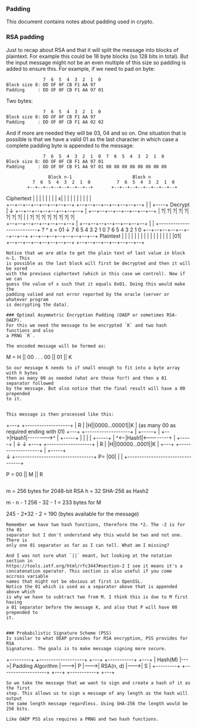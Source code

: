 ### Padding
This document contains notes about padding used in crypto.

### RSA padding
Just to recap about RSA and that it will split the message into blocks of
plaintext. For example this could be 16 byte blocks (so 128 bits in total).
But the input message might not be an even multiple of this size so padding is
added to ensure this.
For example, if we need to pad on byte:
```
              7  6  5  4  3  2  1  0
Block size 8: DD OF 0F CB F1 AA 97
Padding     : DD OF 0F CB F1 AA 97 01
```
Two bytes:
```
              7  6  5  4  3  2  1  0
Block size 8: DD OF 0F CB F1 AA 97
Padding     : DD OF 0F CB F1 AA 02 02
```
And if more are needed they will be 03, 04 and so on. One situation that is
possible is that we have a valid 01 as the last character in which case a
complete padding byte is appended to the message:
```
              7  6  5  4  3  2  1  0  7  6  5  4  3  2  1  0
Block size 8: DD OF 0F CB F1 AA 97 01
Padding     : DD OF 0F CB F1 AA 97 01 08 08 08 08 08 08 08 08
```
                    Block n-1                       Block n
              7  6  5  4  3  2  1  0          7  6  5  4  3  2  1  0
            +--+--+--+--+--+--+--+--+       +--+--+--+--+--+--+--+--+
Ciphertext  |  |  |  |  |  |  |  | x|       |  |  |  |  |  |  |  |  |   
            +--+--+--+--+--+--+--+--+       +--+--+--+--+--+--+--+--+
                                   |                    |
                                   +----+                 Decrypt
                                        |               ↓ 
            +--+--+--+--+--+--+--+--+   |   +--+--+--+--+--+--+--+--+
            | ?| ?| ?| ?| ?| ?| ?| ?|   |   | ?| ?| ?| ?| ?| ?| ?| ?|   
            +--+--+--+--+--+--+--+--+   |   +--+--+--+--+--+--+--+--+
                                        |                          |
                                        +--------------------------+ ? ^ x = 01
                                                                   ↓
              7  6  5  4  3  2  1  0          7  6  5  4  3  2  1  0
            +--+--+--+--+--+--+--+--+       +--+--+--+--+--+--+--+--+
Plaintext   |  |  |  |  |  |  |  |  |       |  |  |  |  |  |  |  |01|   
            +--+--+--+--+--+--+--+--+       +--+--+--+--+--+--+--+--+

```
Notice that we are able to get the plain text of last value in block n-1. This
is possible as the last block will first be decrypted and then it will be xored
with the previous ciphertext (which in this case we control). Now if we can
guess the value of x such that it equals 0x01. Doing this would make the
padding valied and not error reported by the oracle (server or whatever program
is decrypting the data).

### Optimal Asymmetric Encryption Padding (OAEP or sometimes RSA-OAEP).
For this we need the message to be encrypted `K` and two hash functions and also
a PRNG `R`.

The encoded message will be formed as:
```
M = H || 00 . . . 00 || 01 || K
```
So our message K needs to if small enough to fit into a byte array with h bytes
then as many 00 as needed (what are these for?) and then a 01 separator followed
by the message. But also notice that the final result will have a 00 prepended
to it.


This message is then processed like this:
```
   +---+        +-------------------+
   | R |        |H||0000...00001||K |   (as many 00 as required ending with 01)
   +---+        +-------------------+
     |   +-----+         |
     +-->|Hash1|-------->^
     |   +-----+         |
     |                   |
     |   +-----+         |
     ^<--|Hash1|<--------+
     |   +-----+         |
     ↓                   ↓
   +---+        +-------------------+
   | R |        |H||00000...0001||K |
   +---+        +-------------------+
     |
     +-----+    
           ↓
   +---------------------------------+
P= |00|      |                       |
   +---------------------------------+

P = 00 || M || R
```

```
m = 256 bytes for 2048-bit RSA
h = 32 SHA-256 as Hash2

m - n - 1
256 - 32 - 1 = 233 bytes for M

245 - 2*32 - 2 = 190 (bytes available for the message)
```
Remember we have two hash functions, therefore the *2. The -2 is for the 01
separator but I don't understand why this would be two and not one. There is
only one 01 separator as far as I can tell. What am I missing?

And I was not sure what `||` meant, but looking at the notation section in
https://tools.ietf.org/html/rfc3447#section-2 I see it means it's a
concatenation operator. This section is also useful if you come accross variable
names that might not be obvious at first in OpenSSL. 
Notice the 01 which is used as a separator above that is appended above which
is why we have to subtract two from M. I think this is due to M first having
a 01 separator before the message K, and also that P will have 00 prepended to
it.


### Probabilistic Signature Scheme (PSS)
Is similar to what OEAP provides for RSA encryption, PSS provides for RSA
Signatures. The goals is to make message signing more secure.

```
+---------+    +-------------------+    +---+    +-----------+    +---+
| Hash(M) |--->| Padding Algorithm |--->| P |--->| RSA(n, d) |--->| S |
+---------+    +-------------------+    +---+    +-----------+    +---+
```
So we take the message that we want to sign and create a hash of it as the first
step. This allows us to sign a message of any length as the hash will output
the same length message regardless. Using SHA-256 the length would be 256 bits.

Like OAEP PSS also requires a PRNG and two hash functions. 




